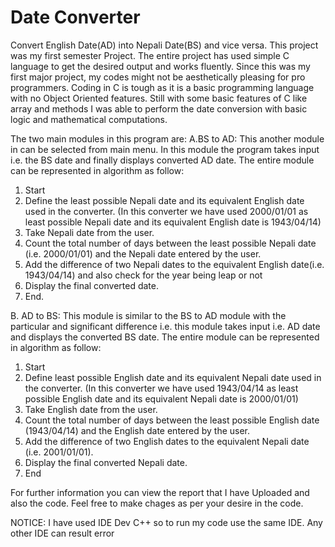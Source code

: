 # Date Converter
Convert English Date(AD) into Nepali Date(BS) and vice versa. This project was my first semester Project. The entire project has used simple C language to get the desired output and works fluently. Since this was my first major project, my codes might not be aesthetically pleasing for pro programmers. 
Coding in C is tough as it is a basic programming language with no Object Oriented features. Still with some basic features of C like array and methods I was able to perform the date conversion with basic logic and mathematical computations.

The two main modules in this program are:
A.BS to AD:
This another module in can be selected from main menu. In this module the program takes input i.e. the BS date and finally displays converted AD date. The entire module can be represented in algorithm as follow:
1.	Start
2.	Define the least possible Nepali date and its equivalent English date used in the converter.
(In this converter we have used 2000/01/01 as least possible Nepali date and its equivalent English date is 1943/04/14)
3.	Take Nepali date from the user.
4.	Count the total number of days between the least possible Nepali date (i.e. 2000/01/01) and the Nepali date entered by the user.
5.	Add the difference of two Nepali dates to the equivalent English date(i.e. 1943/04/14) and also check for the year being leap or not
6.	Display the final converted date.
7.	End.

B. AD to BS:
This module is similar to the BS to AD module with the particular and significant difference i.e. this module takes input i.e. AD date and displays the converted BS date. The entire module can be represented in algorithm as follow:
1.	Start
2.	Define least possible English date and its equivalent Nepali date used in the converter.
(In this converter we have used 1943/04/14 as least possible English date and its equivalent Nepali date is 2000/01/01)
3.	Take English date from the user.
4.	Count the total number of days between the least possible English date (1943/04/14) and the English date entered by the user.
5.	Add the difference of two English dates to the equivalent Nepali date (i.e. 2001/01/01).
6.	Display the final converted Nepali date.
7.	End

For further information you can view the report that I have Uploaded and also the code. Feel free to make chages as per your desire in the code. 

NOTICE: I have used IDE Dev C++ so to run my code use the same IDE. Any other IDE can result error
